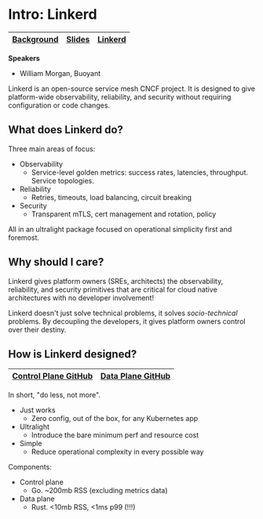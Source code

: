 # Intro: Linkerd

| [Background](https://sched.co/UaiT) | [Slides](slides/Intro_to_Linkerd_Kubecon_2019_NA.pdf) | [Linkerd](https://linkerd.io/) |
| ----------------------------------- | ----------------------------------------------------- | ------------------------------ |

**Speakers**
* William Morgan, Buoyant

Linkerd is an open-source service mesh CNCF project. It is designed to give
platform-wide observability, reliability, and security without requiring
configuration or code changes.

## What does Linkerd do?

Three main areas of focus:

* Observability
  * Service-level golden metrics: success rates, latencies, throughput. Service
  topologies.
* Reliability
  * Retries, timeouts, load balancing, circuit breaking 
* Security
  * Transparent mTLS, cert management and rotation, policy

All in an ultralight package focused on operational simplicity first and
foremost.

## Why should I care?

Linkerd gives platform owners (SREs, architects) the observability,
reliability, and security primitives that are critical for cloud native
architectures with no developer involvement!

Linkerd doesn't just solve technical problems, it solves _socio-technical_
problems. By decoupling the developers, it gives platform owners control over
their destiny.

## How is Linkerd designed?

| [Control Plane GitHub](https://github.com/linkerd/linkerd2) | [Data Plane GitHub](https://github.com/linkerd/linkerd2-proxy) |
| ----------------------------------------------------------- | -------------------------------------------------------------- |

In short, "do less, not more".

* Just works
  * Zero config, out of the box, for any Kubernetes app
* Ultralight
  * Introduce the bare minimum perf and resource cost
* Simple
  * Reduce operational complexity in every possible way

Components:

* Control plane
  * Go. ~200mb RSS (excluding metrics data)
* Data plane
  * Rust. <10mb RSS, <1ms p99 (!!!) 